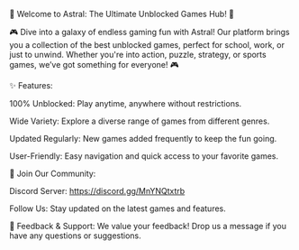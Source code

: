 🌟 Welcome to Astral: The Ultimate Unblocked Games Hub! 🌟


🎮 Dive into a galaxy of endless gaming fun with Astral! Our platform brings you a collection of the best unblocked games, perfect for school, work, or just to unwind. Whether you're into action, puzzle, strategy, or sports games, we’ve got something for everyone! 🎮

✨ Features:

100% Unblocked: Play anytime, anywhere without restrictions.

Wide Variety: Explore a diverse range of games from different genres.

Updated Regularly: New games added frequently to keep the fun going.

User-Friendly: Easy navigation and quick access to your favorite games.

👾 Join Our Community:

Discord Server: https://discord.gg/MnYNQtxtrb

Follow Us: Stay updated on the latest games and features.

💬 Feedback & Support: We value your feedback! Drop us a message if you have any questions or suggestions.
